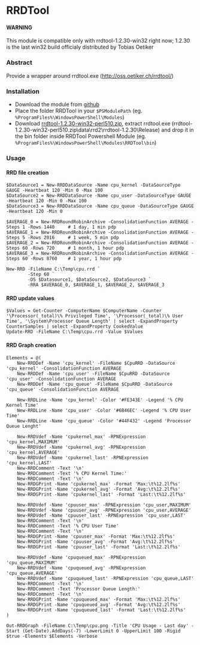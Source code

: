 # RRDTool

#### WARNING
This module is compatible only with rrdtool-1.2.30-win32 right now; 1.2.30 is the last win32 build officialy distributed by Tobias Oetiker

### Abstract
Provide a wrapper around rrdtool.exe (http://oss.oetiker.ch/rrdtool/)

### Installation
* Download the module from [github](https://github.com/EsOsO/RRDTool/archive/master.zip)
* Place the folder RRDTool in your `$PSModulePath` (eg. `%ProgramFiles%\WindowsPowerShell\Modules`)
* Download [rrdtool-1.2.30-win32-perl510.zip](http://oss.oetiker.ch/rrdtool/pub/rrdtool-1.2.30-win32-perl510.zip), extract rrdtool.exe (rrdtool-1.2.30-win32-perl510.zip\data\rrd2\rrdtool-1.2.30\Release) and drop it in the bin folder inside RRDTool Powershell Module  (eg. `%ProgramFiles%\WindowsPowerShell\Modules\RRDTool\bin`)

### Usage

#### RRD file creation
```
$DataSource1 = New-RRDDataSource -Name cpu_kernel -DataSourceType GAUGE -Heartbeat 120 -Min 0 -Max 100
$DataSource2 = New-RRDDataSource -Name cpu_user -DataSourceType GAUGE -Heartbeat 120 -Min 0 -Max 100
$DataSource3 = New-RRDDataSource -Name cpu_queue -DataSourceType GAUGE -Heartbeat 120 -Min 0

$AVERAGE_0 = New-RRDRoundRobinArchive -ConsolidationFunction AVERAGE -Steps 1 -Rows 1440     # 1 day, 1 min pdp
$AVERAGE_1 = New-RRDRoundRobinArchive -ConsolidationFunction AVERAGE -Steps 5 -Rows 2016     # 1 week, 5 min pdp
$AVERAGE_2 = New-RRDRoundRobinArchive -ConsolidationFunction AVERAGE -Steps 60 -Rows 720     # 1 month, 1 hour pdp
$AVERAGE_3 = New-RRDRoundRobinArchive -ConsolidationFunction AVERAGE -Steps 60 -Rows 8760    # 1 year, 1 hour pdp

New-RRD -FileName C:\Temp\cpu.rrd `
        -Step 60 `
        -DS $Datasource1, $DataSource2, $DataSource3 `
        -RRA $AVERAGE_0, $AVERAGE_1, $AVERAGE_2, $AVERAGE_3
```

#### RRD update values
```
$Values = Get-Counter -ComputerName $ComputerName -Counter '\Processor(_total)\% Privileged Time', '\Processor(_total)\% User Time', '\System\Processor Queue Length' | select -ExpandProperty CounterSamples | select -ExpandProperty CookedValue
Update-RRD -FileName C:\Temp\cpu.rrd -Value $Values
```

#### RRD Graph creation
```
Elements = @(
    New-RRDDef -Name 'cpu_kernel' -FileName $CpuRRD -DataSource 'cpu_kernel' -ConsolidationFunction AVERAGE
    New-RRDDef -Name 'cpu_user' -FileName $CpuRRD -DataSource 'cpu_user' -ConsolidationFunction AVERAGE
    New-RRDDef -Name 'cpu_queue' -FileName $CpuRRD -DataSource 'cpu_queue' -ConsolidationFunction AVERAGE

    New-RRDLine -Name 'cpu_kernel' -Color '#FE343E' -Legend '% CPU Kernel Time'
    New-RRDLine -Name 'cpu_user' -Color '#6B46EC' -Legend '% CPU User Time'
    New-RRDLine -Name 'cpu_queue' -Color '#44F432' -Legend 'Processor Queue Lenght'

    New-RRDVdef -Name 'cpukernel_max' -RPNExpression 'cpu_kernel,MAXIMUM'
    New-RRDVdef -Name 'cpukernel_avg' -RPNExpression 'cpu_kernel,AVERAGE'
    New-RRDVdef -Name 'cpukernel_last' -RPNExpression 'cpu_kernel,LAST'
    New-RRDComment -Text '\n'
    New-RRDComment -Text '% CPU Kernel Time:'
    New-RRDComment -Text '\n'
    New-RRDGPrint -Name 'cpukernel_max' -Format 'Max:\t%12.2lf%s'
    New-RRDGPrint -Name 'cpukernel_avg' -Format 'Avg:\t%12.2lf%s'
    New-RRDGPrint -Name 'cpukernel_last' -Format 'Last:\t%12.2lf%s'

    New-RRDVdef -Name 'cpuuser_max' -RPNExpression 'cpu_user,MAXIMUM'
    New-RRDVdef -Name 'cpuuser_avg' -RPNExpression 'cpu_user,AVERAGE'
    New-RRDVdef -Name 'cpuuser_last' -RPNExpression 'cpu_user,LAST'
    New-RRDComment -Text '\n'
    New-RRDComment -Text '% CPU User Time'
    New-RRDComment -Text '\n'
    New-RRDGPrint -Name 'cpuuser_max' -Format 'Max:\t%12.2lf%s'
    New-RRDGPrint -Name 'cpuuser_avg' -Format 'Avg:\t%12.2lf%s'
    New-RRDGPrint -Name 'cpuuser_last' -Format 'Last:\t%12.2lf%s'

    New-RRDVdef -Name 'cpuqueued_max' -RPNExpression 'cpu_queue,MAXIMUM'
    New-RRDVdef -Name 'cpuqueued_avg' -RPNExpression 'cpu_queue,AVERAGE'
    New-RRDVdef -Name 'cpuqueued_last' -RPNExpression 'cpu_queue,LAST'
    New-RRDComment -Text '\n'
    New-RRDComment -Text 'Processor Queue Length:'
    New-RRDComment -Text '\n'
    New-RRDGPrint -Name 'cpuqueued_max' -Format 'Max:\t%12.2lf%s'
    New-RRDGPrint -Name 'cpuqueued_avg' -Format 'Avg:\t%12.2lf%s'
    New-RRDGPrint -Name 'cpuqueued_last' -Format 'Last:\t%12.2lf%s'    
)

Out-RRDGraph -FileName C:\Temp\cpu.png -Title 'CPU Usage - Last day' -Start (Get-Date).AddDays(-7) -LowerLimit 0 -UpperLimit 100 -Rigid $true -Elements $Elements -Verbose
```
